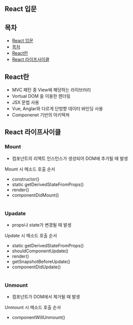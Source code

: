 ## React 입문

## 목차
- [React 입문](#react-입문)
- [목차](#목차)
- [React란](#react란)
- [React 라이프사이클](#react-라이프사이클)

## React란
* MVC 패턴 중 View에 해당하는 라이브러리 
* Vortual DOM 을 이용한 렌더링
* JSX 문법 사용
* Vue, Anglar와 다르게 단방향 데이터 바인딩 사용
* Componenet 기반의 아키텍쳐

## React 라이프사이클

### Mount
* 컴포넌트의 리액트 인스턴스가 생성되어 DOM에 추가될 때 발생

Mount 시 메소드 호출 순서

* constructor()
* static getDerivedStateFromProps()
* render()
* componentDidMount() 
<br><br>

### Upadate
* props나 state가 변경될 때 발생

Update 시 메소드 호출 순서

* static getDerivedStateFromProps()
* shouldComponentUpdate()
* render()
* getSnapshotBeforeUpdate()
* componentDidUpdate()
<br><br>

### Unmount
* 컴포넌트가 DOM에서 제거될 때 발생

Unmount 시 메소드 호출 순서

* componentWillUnmount()
